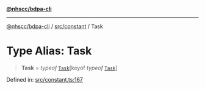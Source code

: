 [**@nhscc/bdpa-cli**](../../../README.md)

***

[@nhscc/bdpa-cli](../../../README.md) / [src/constant](../README.md) / Task

# Type Alias: Task

> **Task** = *typeof* [`Task`](../variables/Task.md)\[keyof *typeof* [`Task`](../variables/Task.md)\]

Defined in: [src/constant.ts:167](https://github.com/nhscc/bdpa-cli/blob/c8a325cdd3d6bbbd34604fbd2249eb233fe4776a/src/constant.ts#L167)
